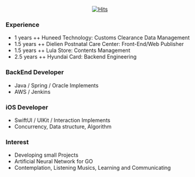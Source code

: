 
<div align=center>

[![Hits](https://hits.seeyoufarm.com/api/count/incr/badge.svg?url=https%3A%2F%2Fgithub.com%2Falex99091)](https://hits.seeyoufarm.com) 

</div>

### Experience

- 1 years ++ Huneed Technology: Customs Clearance Data Management
- 1.5 years ++ Dielien Postnatal Care Center: Front-End/Web Publisher
- 1.5 years ++ Lula Store: Contents Management
- 2.5 years ++ Hyundai Card: Backend Engineering

### BackEnd Developer
- Java / Spring / Oracle Implements
- AWS / Jenkins

### iOS Developer
- SwiftUI / UIKit / Interaction Implements 
- Concurrency, Data structure, Algorithm 

### Interest
- Developing small Projects
- Artificial Neural Network for GO
- Contemplation, Listening Musics, Learning and Communicating

<div align=center>
